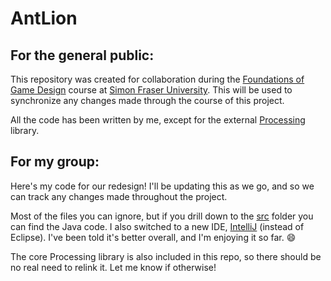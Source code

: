 # AntLion
## For the general public:
This repository was created for collaboration during the [Foundations of Game Design](https://www.sfu.ca/outlines.html?2019/summer/iat/312/d100) course at [Simon Fraser University](https://www.sfu.ca/). This will be used to synchronize any changes made through the course of this project.

All the code has been written by me, except for the external [Processing](https://processing.org/) library.

## For my group:
Here's my code for our redesign! I'll be updating this as we go, and so we can track any changes made throughout the project. 

Most of the files you can ignore, but if you drill down to the [src](src) folder you can find the Java code. I also switched to a new IDE, [IntelliJ](https://www.jetbrains.com/idea/) \(instead of Eclipse\). I've been told it's better overall, and I'm enjoying it so far. :smile:

The core Processing library is also included in this repo, so there should be no real need to relink it. Let me know if otherwise!